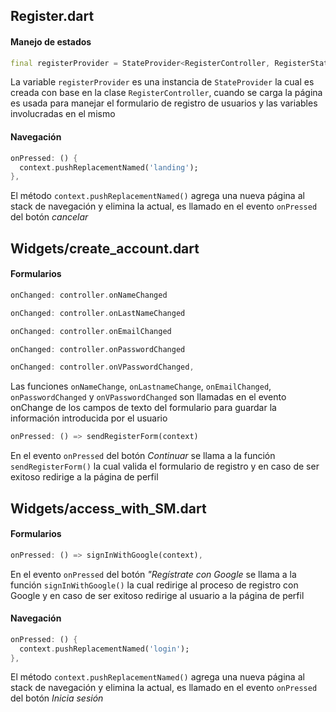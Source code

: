 Register.dart
------
#### Manejo de estados
```dart
final registerProvider = StateProvider<RegisterController, RegisterState>((_) => RegisterController());
```
La variable `registerProvider` es una instancia de `StateProvider` la cual es creada con base en la clase `RegisterController`, 
cuando se carga la página es usada para manejar el formulario de registro de usuarios y las variables involucradas en el mismo

#### Navegación
```dart
onPressed: () {
  context.pushReplacementNamed('landing');
},
```
El método `context.pushReplacementNamed()` agrega una nueva página al stack de navegación y elimina la actual, es llamado 
en el evento `onPressed` del botón *cancelar*

Widgets/create_account.dart
------
#### Formularios
```dart
onChanged: controller.onNameChanged

onChanged: controller.onLastNameChanged

onChanged: controller.onEmailChanged

onChanged: controller.onPasswordChanged

onChanged: controller.onVPasswordChanged,
```
Las funciones `onNameChange`, `onLastnameChange`, `onEmailChanged`, `onPasswordChanged` y `onVPasswordChanged` son llamadas 
en el evento onChange de los campos de texto del formulario para guardar la información introducida por el usuario

```dart
onPressed: () => sendRegisterForm(context)
```
En el evento `onPressed` del botón *Continuar* se llama a la función `sendRegisterForm()` la cual valida el formulario de
registro y en caso de ser exitoso redirige a la página de perfil

Widgets/access_with_SM.dart
------
#### Formularios
```dart
onPressed: () => signInWithGoogle(context),
```
En el evento `onPressed` del botón *"Regístrate con Google* se llama a la función `signInWithGoogle()` la cual redirige 
al proceso de registro con Google y en caso de ser exitoso redirige al usuario a la página de perfil

#### Navegación
```dart
onPressed: () {
  context.pushReplacementNamed('login');
},
```
El método `context.pushReplacementNamed()` agrega una nueva página al stack de navegación y elimina la actual, es llamado 
en el evento `onPressed` del botón *Inicia sesión*
